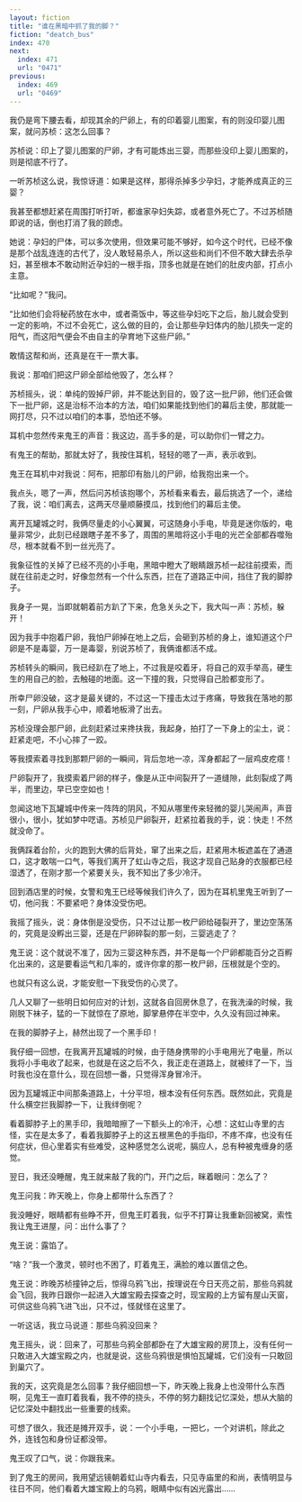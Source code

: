 ```yaml
---
layout: fiction
title: "谁在黑暗中抓了我的脚？"
fiction: "deatch_bus"
index: 470
next:
  index: 471
  url: "0471"
previous:
  index: 469
  url: "0469"
---
```

我仍是弯下腰去看，却现其余的尸卵上，有的印着婴儿图案，有的则没印婴儿图案，就问苏桢：这怎么回事？

苏桢说：印上了婴儿图案的尸卵，才有可能炼出三婴，而那些没印上婴儿图案的，则是彻底不行了。

一听苏桢这么说，我惊讶道：如果是这样，那得杀掉多少孕妇，才能养成真正的三婴？

我甚至都想赶紧在周围打听打听，都谁家孕妇失踪，或者意外死亡了。不过苏桢随即说的话，倒也打消了我的顾虑。

她说：孕妇的尸体，可以多次使用，但效果可能不够好，如今这个时代，已经不像是那个战乱连连的古代了，没人敢轻易杀人，所以这些和尚们不但不敢大肆去杀孕妇，甚至根本不敢动附近孕妇的一根手指，顶多也就是在她们的肚皮内部，打点小主意。

“比如呢？”我问。

“比如他们会将秘药放在水中，或者斋饭中，等这些孕妇吃下之后，胎儿就会受到一定的影响，不过不会死亡，这么做的目的，会让那些孕妇体内的胎儿损失一定的阳气，而这阳气便会不由自主的孕育地下这些尸卵。”

敢情这帮和尚，还真是在干一票大事。

我说：那咱们把这尸卵全部给他毁了，怎么样？

苏桢摇头，说：单纯的毁掉尸卵，并不能达到目的，毁了这一批尸卵，他们还会做下一批尸卵，这是治标不治本的方法，咱们如果能找到他们的幕后主使，那就能一网打尽，只不过以咱们的本事，恐怕还不够。

耳机中忽然传来鬼王的声音：我这边，高手多的是，可以助你们一臂之力。

有鬼王的帮助，那就太好了，我按住耳机，轻轻的嗯了一声，表示收到。

鬼王在耳机中对我说：阿布，把那印有胎儿的尸卵，给我抱出来一个。

我点头，嗯了一声，然后问苏桢该抱哪个，苏桢看来看去，最后挑选了一个，递给了我，说：咱们离去，这两天尽量顺藤摸瓜，找到他们的幕后主使。

离开瓦罐城之时，我俩尽量走的小心翼翼，可这随身小手电，毕竟是迷你版的，电量非常少，此刻已经跟瞎子差不多了，周围的黑暗将这小手电的光芒全部都吞噬殆尽，根本就看不到一丝光亮了。

我象征性的关掉了已经不亮的小手电，黑暗中瞪大了眼睛跟苏桢一起往前摸索，而就在往前走之时，好像忽然有一个什么东西，拦在了道路正中间，挡住了我的脚脖子。

我身子一晃，当即就朝着前方趴了下来，危急关头之下，我大叫一声：苏桢，躲开！

因为我手中抱着尸卵，我怕尸卵掉在地上之后，会砸到苏桢的身上，谁知道这个尸卵是不是毒婴，万一是毒婴，别说苏桢了，我俩谁都活不成。

苏桢转头的瞬间，我已经趴在了地上，不过我是咬着牙，将自己的双手举高，硬生生的用自己的脸，去触碰的地面。这一下撞的我，只觉得自己脸都变形了。

所幸尸卵没破，这才是最关键的，不过这一下撞击太过于疼痛，导致我在落地的那一刻，尸卵从我手心中，顺着地板滑了出去。

苏桢没理会那尸卵，此刻赶紧过来搀扶我，我起身，拍打了一下身上的尘土，说：赶紧走吧，不小心摔了一跤。

等我摸索着寻找到那颗尸卵的一瞬间，背后忽地一凉，浑身都起了一层鸡皮疙瘩！

尸卵裂开了，我摸索着尸卵的样子，像是从正中间裂开了一道缝隙，此刻裂成了两半，而里边，早已空空如也！

忽闻这地下瓦罐城中传来一阵阵的阴风，不知从哪里传来轻微的婴儿哭闹声，声音很小，很小，犹如梦中呓语。苏桢见尸卵裂开，赶紧拉着我的手，说：快走！不然就没命了。

我俩踩着台阶，火的跑到大佛的后背处，窜了出来之后，赶紧用木板遮盖在了通道口，这才敢喘一口气，等我们离开了虹山寺之后，我这才现自己贴身的衣服都已经湿透了，在刚才那一个紧要关头，我不知出了多少冷汗。

回到酒店里的时候，女警和鬼王已经等候我们许久了，因为在耳机里鬼王听到了一切，他问我：不要紧吧？身体没受伤吧。

我摇了摇头，说：身体倒是没受伤，只不过让那一枚尸卵给碰裂开了，里边空荡荡的，究竟是没孵出三婴，还是在尸卵碎裂的那一刻，三婴逃走了？

鬼王说：这个就说不准了，因为三婴这种东西，并不是每一个尸卵都能百分之百孵化出来的，这是要看运气和几率的，或许你拿的那一枚尸卵，压根就是个空的。

也就只有这么说，才能安慰一下我受伤的心灵了。

几人又聊了一些明日如何应对的计划，这就各自回房休息了，在我洗澡的时候，我刚脱下袜子，猛的一下就惊在了原地，脚掌悬停在半空中，久久没有回过神来。

在我的脚脖子上，赫然出现了一个黑手印！

我仔细一回想，在我离开瓦罐城的时候，由于随身携带的小手电用光了电量，所以我将小手电收了起来，也就是在这之后不久，我正走在道路上，就被绊了一下，当时我也没在意什么，现在回想一番，只觉得浑身冒冷汗。

因为瓦罐城正中间那条道路上，十分平坦，根本没有任何东西。既然如此，究竟是什么横空拦我脚脖一下，让我绊倒呢？

看着脚脖子上的黑手印，我暗暗擦了一下额头上的冷汗，心想：这虹山寺里的古怪，实在是太多了，看着我脚脖子上的这五根黑色的手指印，不疼不痒，也没有任何症状，但心里着实有些难受，这种感觉怎么说呢，膈应人，总有种被鬼缠身的感觉。

翌日，我还没睡醒，鬼王就来敲了我的门，开门之后，眯着眼问：怎么了？

鬼王问我：昨天晚上，你身上都带什么东西了？

我没睡好，眼睛都有些睁不开，但鬼王盯着我，似乎不打算让我重新回被窝，索性我让鬼王进屋，问：出什么事了？

鬼王说：露馅了。

“啥？”我一个激灵，顿时也不困了，盯着鬼王，满脸的难以置信之色。

鬼王说：昨晚苏桢撞钟之后，惊得乌鸦飞出，按理说在今日天亮之前，那些乌鸦就会飞回，我昨日跟你一起进入大雄宝殿去探查之时，现宝殿的上方留有屋山天窗，可供这些乌鸦飞进飞出，只不过，怪就怪在这里了。

一听这话，我立马说道：那些乌鸦没回来？

鬼王摇头，说：回来了，可那些乌鸦全部都卧在了大雄宝殿的房顶上，没有任何一只敢进入大雄宝殿之内，也就是说，这些乌鸦很是惧怕瓦罐城，它们没有一只敢回到巢穴了。

我的天，这究竟是怎么回事？我仔细回想一下，昨天晚上我身上也没带什么东西啊，见鬼王一直盯着我看，我不停的挠头，不停的努力翻找记忆深处，想从大脑的记忆深处中翻找出一些重要的线索。

可想了很久，我还是摊开双手，说：一个小手电，一把匕，一个对讲机，除此之外，连钱包和身份证都没带。

鬼王叹了口气，说：你跟我来。

到了鬼王的房间，我用望远镜朝着虹山寺内看去，只见寺庙里的和尚，表情明显与往日不同，他们看着大雄宝殿上的乌鸦，眼睛中似有凶光露出……